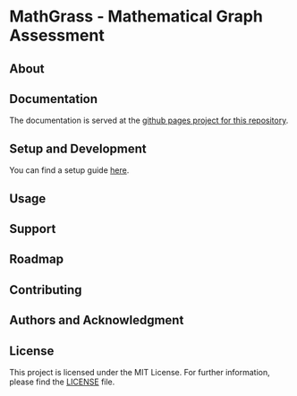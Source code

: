 # MathGrass - Mathematical Graph Assessment

## About

## Documentation
The documentation is served at the [github pages project for this repository](https://mathgrass.github.io/mathgrass/).

## Setup and Development
You can find a setup guide [here](https://mathgrass.github.io/mathgrass/dev_docs/).

## Usage

## Support

## Roadmap

## Contributing

## Authors and Acknowledgment

## License
This project is licensed under the MIT License. For further information, please find the [LICENSE](LICENSE) file.
